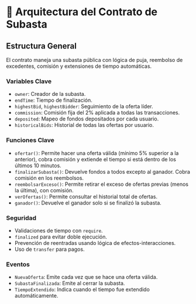 # 📐 Arquitectura del Contrato de Subasta

## Estructura General

El contrato maneja una subasta pública con lógica de puja, reembolso de excedentes, comisión y extensiones de tiempo automáticas.

### Variables Clave

- `owner`: Creador de la subasta.
- `endTime`: Tiempo de finalización.
- `highestBid`, `highestBidder`: Seguimiento de la oferta líder.
- `commission`: Comisión fija del 2% aplicada a todas las transacciones.
- `deposited`: Mapeo de fondos depositados por cada usuario.
- `historicalBids`: Historial de todas las ofertas por usuario.

### Funciones Clave

- `ofertar()`: Permite hacer una oferta válida (mínimo 5% superior a la anterior), cobra comisión y extiende el tiempo si está dentro de los últimos 10 minutos.
- `finalizarSubasta()`: Devuelve fondos a todos excepto al ganador. Cobra comisión en los reembolsos.
- `reembolsarExceso()`: Permite retirar el exceso de ofertas previas (menos la última), con comisión.
- `verOfertas()`: Permite consultar el historial total de ofertas.
- `ganador()`: Devuelve el ganador solo si se finalizó la subasta.

### Seguridad

- Validaciones de tiempo con `require`.
- `finalized` para evitar doble ejecución.
- Prevención de reentradas usando lógica de efectos-interacciones.
- Uso de `transfer` para pagos.

### Eventos

- `NuevaOferta`: Emite cada vez que se hace una oferta válida.
- `SubastaFinalizada`: Emite al cerrar la subasta.
- `TiempoExtendido`: Indica cuando el tiempo fue extendido automáticamente.

